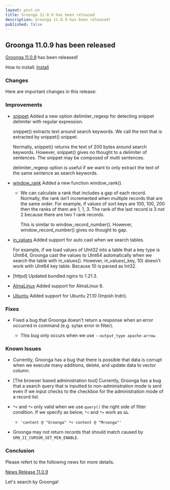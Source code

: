 ```yaml
---
layout: post.en
title: Groonga 11.0.9 has been released
description: Groonga 11.0.9 has been released!
published: false
---
```


## Groonga 11.0.9 has been released

[Groonga 11.0.9](/docs/news.html#release-11-0-9) has been released!

How to install: [Install](/docs/install.html)

### Changes

Here are important changes in this release:

### Improvements

* [snippet](/docs/reference/functions/snippet.html) Added a new option delimiter_regexp for detecting snippet delimiter
  with regular expression.

  snippet() extracts text around search keywords.
  We call the text that is extracted by snippet() snippet.

  Normally, snippet() returns the text of 200 bytes around search keywords.
  However, snippet() gives no thought to a delimiter of sentences.
  The snippet may be composed of multi sentences.

  delimiter_regexp option is useful if we want to only extract the text of
  the same sentence as search keywords.

* [window_rank](/docs/reference/window_functions/window_rank.html) Added a new function window_rank().

  * We can calculate a rank that includes a gap of each record.
    Normally, the rank isn’t incremented when multiple records that are the same order.
    For example, if values of sort keys are 100, 100, 200 then the ranks of them
    are 1, 1, 3.
    The rank of the last record is 3 not 2 because there are two 1 rank records.

    This is similar to window_record_number().
    However, window_record_number() gives no thought to gap.

* [in_values](/docs/reference/functions/in_values.html) Added support for auto cast when we search tables.

  For example, if we load values of UInt32 into a table that a key type is
  UInt64, Groonga cast the values to UInt64 automatically when we search
  the table with in_values().
  However, in_values(_key, 10) doesn't work with UInt64 key table.
  Because 10 is parsed as Int32.

* [httpd] Updated bundled nginx to 1.21.3.

* [AlmaLinux](/docs/install/almalinux.html) Added support for AlmaLinux 8.

* [Ubuntu](/docs/install/ubuntu.html) Added support for Ubuntu 21.10 (Impish Indri).

### Fixes

* Fixed a bug that Groonga doesn't return a response when an error occurred
  in command (e.g. sytax error in filter).

  * This bug only occurs when we use ``--output_type apache-arrow``.

### Known Issues

* Currently, Groonga has a bug that there is possible that data is corrupt when we execute many additions, delete, and update data to vector column.

* [The browser based administration tool] Currently, Groonga has a bug that a search query that is inputted to non-administration mode is sent even if we input checks to the checkbox for the administration mode of a record list.

* ``*<`` and ``*>`` only valid when we use ``query()`` the right side of filter condition.
  If we specify as below, ``*<`` and ``*>`` work as ``&&``.

    * ``'content @ "Groonga" *< content @ "Mroonga"'``

* Groonga may not return records that should match caused by ``GRN_II_CURSOR_SET_MIN_ENABLE``.

### Conclusion

Please refert to the following news for more details.

[News Release 11.0.9](/docs/news.html#release-11-0-9)

Let's search by Groonga!
